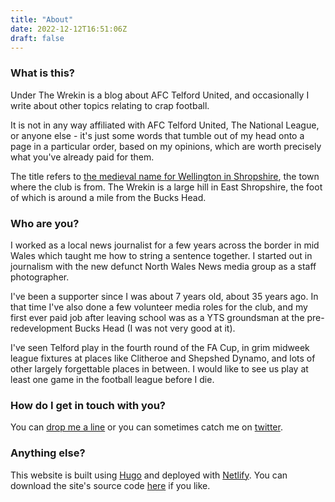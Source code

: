 ```yaml
---
title: "About"
date: 2022-12-12T16:51:06Z
draft: false
---
```


### What is this?

Under The Wrekin is a blog about AFC Telford United, and occasionally I write about other topics relating to crap football. 

It is not in any way affiliated with AFC Telford United, The National League, or anyone else - it's just some words that tumble out of my head onto a page in a particular order, based on my opinions, which are worth precisely what you've already paid for them.

The title refers to [the medieval name for Wellington in Shropshire](https://lovewellington.uk/local-history/), the town where the club is from. The Wrekin is a large hill in East Shropshire, the foot of which is around a mile from the Bucks Head.

### Who are you?

I worked as a local news journalist for a few years across the border in mid Wales which taught me how to string a sentence together. I started out in journalism with the new defunct North Wales News media group as a staff photographer.

I've been a supporter since I was about 7 years old, about 35 years ago. In that time I've also done a few volunteer media roles for the club, and my first ever paid job after leaving school was as a YTS groundsman at the pre-redevelopment Bucks Head (I was not very good at it).

I've seen Telford play in the fourth round of the FA Cup, in grim midweek league fixtures at places like Clitheroe and Shepshed Dynamo, and lots of other largely forgettable places in between. I would like to see us play at least one game in the football league before I die.

### How do I get in touch with you?

You can [drop me a line](mailto:mike@underthewrekin.net) or you can sometimes catch me on [twitter](http://twitter.com/anyoldroad).

### Anything else?

This website is built using [Hugo](https://gohugo.io) and deployed with [Netlify](https://netlify.com). You can download the site's source code [here](https://github.com/anyoldroad/utw/) if you like.